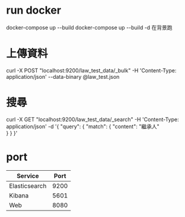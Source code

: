 # run docker
docker-compose up --build
docker-compose up --build -d 在背景跑
# 上傳資料
curl -X POST "localhost:9200/law_test_data/_bulk" -H 'Content-Type: application/json' --data-binary @law_test.json
# 搜尋
curl -X GET "localhost:9200/law_test_data/_search" -H 'Content-Type: application/json' -d '{
  "query": {
    "match": {
      "content": "繼承人"          
    }
  }
}'
# port
| Service       | Port |
| ------------- | ---- |
| Elasticsearch | 9200 |
| Kibana        | 5601 |
| Web           | 8080 |
